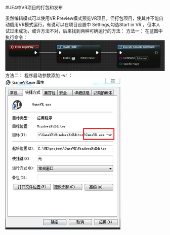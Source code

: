 #UE4中VR项目的打包和发布

虽然编辑模式可以使用VR Preview模式预览VR项目，但打包项目，使其并不能自动启用VR模式运行，有说可以在项目设置中 Settings,勾选Start in VR ，但本人试过未成功，或许方法不对，后来找到两种可确运行的方法：
方法一：
在蓝图中执行命令：
![](res/VR_Publish.1.png)  
方法二：
程序启动参数添加 -vr ：  
![](res/vr_publish.2.png)  
